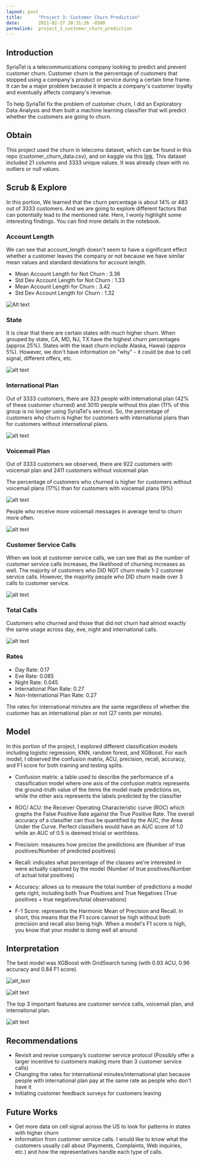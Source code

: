 ```yaml
---
layout: post
title:      "Project 3: Customer Churn Prediction"
date:       2021-02-27 20:31:26 -0500
permalink:  project_3_customer_churn_prediction
---
```



## Introduction
SyriaTel is a telecommunications company looking to predict and prevent customer churn. Customer churn is the percentage of customers that stopped using a company's product or service during a certain time frame. It can be a major problem because it impacts a company's customer loyalty and eventually affects company's revenue. 

To help SyriaTel fix the problem of customer churn, I did an Exploratory Data Analysis and then built a machine learning classifier that will predict whether the customers are going to churn. 

## Obtain
This project used the churn in telecoms dataset, which can be found in this repo (customer_churn_data.csv), and on kaggle via this [link](https://www.kaggle.com/becksddf/churn-in-telecoms-dataset/code). This dataset included 21 columns and 3333 unique values. It was already clean with no outliers or null values.

## Scrub & Explore
In this portion, We learned that the churn percentage is about 14% or 483 out of 3333 customers. And we are going to explore different factors that can potentially lead to the mentioned rate. Here, I wonly highlight some interesting findings. You can find more details in the notebook.

### Account Length
We can see that account_length doesn't seem to have a significant effect whether a customer leaves the company or not because we have similar mean values and standard deviations for account length.

* Mean Account Length for Not Churn      : 3.36
* Std Dev Account Length for Not Churn : 1.33
* Mean Account Length for Churn              : 3.42
* Std Dev Account Length for Churn         : 1.32

![Alt text](https://raw.githubusercontent.com/helenpham0229/Flatiron-Project-3-Customer-Churn-Prediction/main/Images/account%20length.png)

### State
It is clear that there are certain states with much higher churn. When grouped by state, CA, MD, NJ, TX have the highest churn percentages (approx 25%). States with the least churn include Alaska, Hawaii (approx 5%). However, we don't have information on "why" - it could be due to cell signal, different offers, etc.

![alt text](https://raw.githubusercontent.com/helenpham0229/Flatiron-Project-3-Customer-Churn-Prediction/main/Images/state.png)

### International Plan
Out of 3333 customers, there are 323 people with international plan (42% of these customer churned) and 3010 people without this plan (11% of this group is no longer using SyriaTel's service). So, the percentage of customers who churn is higher for customers with international plans than for customers without international plans.

![alt text](https://raw.githubusercontent.com/helenpham0229/Flatiron-Project-3-Customer-Churn-Prediction/main/Images/international%20plan.png)

### Voicemail Plan
Out of 3333 customers we observed, there are 922 customers with voicemail plan and 2411 customers without voicemail plan

The percentage of customers who churned is higher for customers without voicemail plans (17%)  than for customers with voicemail plans (9%)

![alt text](https://raw.githubusercontent.com/helenpham0229/Flatiron-Project-3-Customer-Churn-Prediction/main/Images/voicemail%20plan.png)

People who receive more voicemail messages in average tend to churn more often.

![alt text](https://raw.githubusercontent.com/helenpham0229/Flatiron-Project-3-Customer-Churn-Prediction/main/Images/voicemail%20messages.png)

### Customer Service Calls
When we look at customer service calls, we can see that as the number of customer service calls increases, the likelihood of churning increases as well. The majority of customers who DID NOT churn made 1-2 customer service calls. However, the majority people who DID churn made over 3 calls to customer service. 

![alt text](https://raw.githubusercontent.com/helenpham0229/Flatiron-Project-3-Customer-Churn-Prediction/main/Images/customer%20calls.png)

### Total Calls
Customers who churned and those that did not churn had almost exactly the same usage across day, eve, night and international calls. 

![alt text](https://raw.githubusercontent.com/helenpham0229/Flatiron-Project-3-Customer-Churn-Prediction/main/Images/total%20calls.png)

### Rates
* Day Rate: 0.17
* Eve Rate: 0.085
* Night Rate: 0.045
* International Plan Rate: 0.27
* Non-International Plan Rate:  0.27

The rates for international minutes are the same regardless of whether the customer has an international plan or not (27 cents per minute). 

## Model
In this portion of the project, I explored different classification models including logistic regression, KNN, random forest, and XGBoost. For each model, I observed the confusion matrix, ACU, precision, recall, accuracy, and F1 score for both training and testing splits.
* Confusion matrix: a table used to describe the performance of a classification model where one axis of the confusion matrix represents the ground-truth value of the items the model made predictions on, while the other axis represents the labels predicted by the classifier

* ROC/ ACU: the Receiver Operating Characteristic curve (ROC) which graphs the False Positive Rate against the True Positive Rate. The overall accuracy of a classifier can thus be quantified by the AUC, the Area Under the Curve. Perfect classifiers would have an AUC score of 1.0 while an AUC of 0.5 is deemed trivial or worthless. 

* Precision: measures how precise the predictions are (Number of true positives/Number of predicted positives)
* Recall:  indicates what percentage of the classes we're interested in were actually captured by the model (Number of true positives/Number of actual total positives)

* Accuracy: allows us to measure the total number of predictions a model gets right, including both True Positives and True Negatives (True positives + true negatives/total observations)

* F-1 Score: represents the Harmonic Mean of Precision and Recall. In short, this means that the F1 score cannot be high without both precision and recall also being high. When a model's F1 score is high, you know that your model is doing well all around.

## Interpretation
The best model was XGBoost with GridSearch tuning (with 0.93 ACU, 0.96 accuracy and 0.84 F1 score). 

![alt_text](https://raw.githubusercontent.com/helenpham0229/Flatiron-Project-3-Customer-Churn-Prediction/main/Images/xgb%20gs%20confusion%20matrix.png)

![alt text](https://raw.githubusercontent.com/helenpham0229/Flatiron-Project-3-Customer-Churn-Prediction/main/Images/xgb%20gs%20auc.png)

The top 3 important features are customer service calls, voicemail plan, and international plan.

![alt text](https://raw.githubusercontent.com/helenpham0229/Flatiron-Project-3-Customer-Churn-Prediction/main/Images/feature%20importance.png)

## Recommendations
* Revisit and revise company’s customer service protocol (Possibly offer a larger incentive to customers making more than 3 customer service calls) 
* Changing the rates for international minutes/international plan because people with international plan pay at the same rate as people who don't have it
* Initiating customer feedback surveys for customers leaving



## Future Works


* Get more data on cell signal across the US to look for patterns in states with higher churn
* Information from customer service calls. I would like to know what the customers usually call about (Payments, Complaints, Web inquiries, etc.) and how the representatives handle each type of calls.

